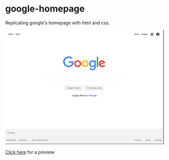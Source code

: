 # google-homepage

Replicating google's homepage with html and css. 

![](images/googleHomePage.png)

<a href="https://htmlpreview.github.io/?http://127.0.0.1:5500/google-homepage/index.html#">Click here</a> for a preview


